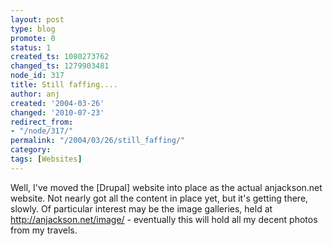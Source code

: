 ```yaml
---
layout: post
type: blog
promote: 0
status: 1
created_ts: 1080273762
changed_ts: 1279903481
node_id: 317
title: Still faffing....
author: anj
created: '2004-03-26'
changed: '2010-07-23'
redirect_from:
- "/node/317/"
permalink: "/2004/03/26/still_faffing/"
category: 
tags: [Websites]
---
```

Well, I've moved the [Drupal] website into place as the actual anjackson.net website.  Not nearly got all the content in place yet, but it's getting there, slowly.  Of particular interest may be the image galleries, held at <http://anjackson.net/image/> - eventually this will hold all my decent photos from my travels.

